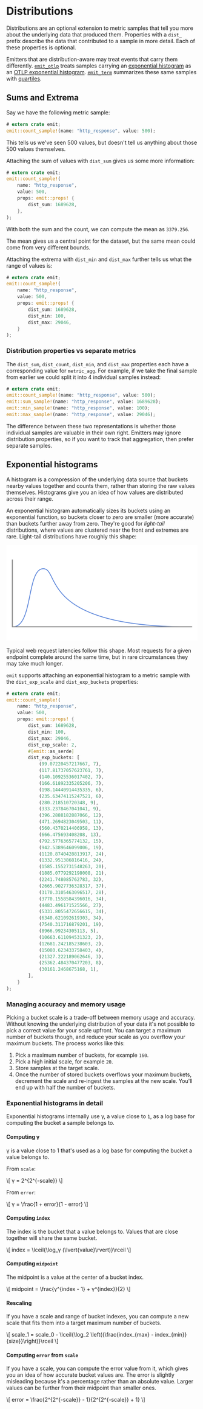 # Distributions

Distributions are an optional extension to metric samples that tell you more about the underlying data that produced them. Properties with a `dist_` prefix describe the data that contributed to a sample in more detail. Each of these properties is optional.

Emitters that are distribution-aware may treat events that carry them differently. [`emit_otlp`](../../emitting-events/otlp.md) treats samples carrying an [exponential histogram](#exponential-histograms) as an [OTLP exponential histogram](https://opentelemetry.io/docs/specs/otel/metrics/data-model/#exponentialhistogram). [`emit_term`](../../emitting-events/console.md) summarizes these same samples with [quartiles](https://en.wikipedia.org/wiki/Quartile).

## Sums and Extrema

Say we have the following metric sample:

```rust
# extern crate emit;
emit::count_sample!(name: "http_response", value: 500);
```

This tells us we've seen 500 values, but doesn't tell us anything about those 500 values themselves.

Attaching the sum of values with `dist_sum` gives us some more information:

```rust
# extern crate emit;
emit::count_sample!(
    name: "http_response",
    value: 500,
    props: emit::props! {
        dist_sum: 1689628,
    },
);
```

With both the sum and the count, we can compute the mean as `3379.256`.

The mean gives us a central point for the dataset, but the same mean could come from very different bounds.

Attaching the extrema with `dist_min` and `dist_max` further tells us what the range of values is:

```rust
# extern crate emit;
emit::count_sample!(
    name: "http_response",
    value: 500,
    props: emit::props! {
        dist_sum: 1689628,
        dist_min: 100,
        dist_max: 29046,
    }
);
```

### Distribution properties vs separate metrics

The `dist_sum`, `dist_count`, `dist_min`, and `dist_max` properties each have a corresponding value for `metric_agg`. For example, if we take the final sample from earlier we could split it into 4 individual samples instead:

```rust
# extern crate emit;
emit::count_sample!(name: "http_response", value: 500);
emit::sum_sample!(name: "http_response", value: 1689628);
emit::min_sample!(name: "http_response", value: 100);
emit::max_sample!(name: "http_response", value: 29046);
```

The difference between these two representations is whether those individual samples are valuable in their own right. Emitters may ignore distribution properties, so if you want to track that aggregation, then prefer separate samples.

## Exponential histograms

A histogram is a compression of the underlying data source that buckets nearby values together and counts them, rather than storing the raw values themselves. Histograms give you an idea of how values are distributed across their range.

An exponential histogram automatically sizes its buckets using an exponential function, so buckets closer to zero are smaller (more accurate) than buckets further away from zero. They're good for _light-tail_ distributions, where values are clustered near the front and extremes are rare. Light-tail distributions have roughly this shape:

![An example of an exponential distribution](../../asset/exp-dist.svg)

Typical web request latencies follow this shape. Most requests for a given endpoint complete around the same time, but in rare circumstances they may take much longer.

`emit` supports attaching an exponential histogram to a metric sample with the `dist_exp_scale` and `dist_exp_buckets` properties:

```rust
# extern crate emit;
emit::count_sample!(
    name: "http_response",
    value: 500,
    props: emit::props! {
        dist_sum: 1689628,
        dist_min: 100,
        dist_max: 29046,
        dist_exp_scale: 2,
        #[emit::as_serde]
        dist_exp_buckets: [
            (99.07220457217667, 7),
            (117.81737057623761, 7),
            (140.10925536017402, 7),
            (166.61892335205206, 7),
            (198.14440914435335, 6),
            (235.63474115247521, 6),
            (280.218510720348, 9),
            (333.2378467041041, 9),
            (396.2888182887066, 12),
            (471.2694823049503, 11),
            (560.4370214406958, 13),
            (666.475693408208, 13),
            (792.5776365774132, 15),
            (942.5389646099006, 19),
            (1120.8740428813917, 24),
            (1332.951386816416, 24),
            (1585.1552731548263, 20),
            (1885.0779292198008, 21),
            (2241.748085762783, 32),
            (2665.9027736328317, 37),
            (3170.3105463096517, 28),
            (3770.1558584396016, 34),
            (4483.496171525566, 27),
            (5331.8055472656615, 34),
            (6340.621092619303, 34),
            (7540.311716879201, 19),
            (8966.99234305113, 5),
            (10663.611094531323, 2),
            (12681.242185238603, 2),
            (15080.623433758403, 4),
            (21327.222189062646, 3),
            (25362.484370477203, 8),
            (30161.2468675168, 1),
        ],
    }
);
```

### Managing accuracy and memory usage

Picking a bucket scale is a trade-off between memory usage and accuracy. Without knowing the underlying distribution of your data it's not possible to pick a correct value for your scale upfront. You can target a maximum number of buckets though, and reduce your scale as you overflow your maximum buckets. The process works like this:

1. Pick a maximum number of buckets, for example `160`.
2. Pick a high initial scale, for example `20`.
3. Store samples at the target scale.
4. Once the number of stored buckets overflows your maximum buckets, decrement the scale and re-ingest the samples at the new scale. You'll end up with half the number of buckets.

### Exponential histograms in detail

Exponential histograms internally use γ, a value close to `1`, as a log base for computing the bucket a sample belongs to. 

#### Computing γ

γ is a value close to 1 that's used as a log base for computing the bucket a value belongs to.

From `scale`:

\\[ γ = 2^{2^{-scale}} \\]

From `error`:

\\[ γ = \frac{1 + error}{1 - error} \\]

#### Computing `index`

The index is the bucket that a value belongs to. Values that are close together will share the same bucket.

\\[ index = \lceil{\log_γ (\lvert{value}\rvert)}\rceil \\]

#### Computing `midpoint`

The midpoint is a value at the center of a bucket index.

\\[ midpoint = \frac{γ^{index - 1} + γ^{index}}{2} \\]

#### Rescaling

If you have a scale and range of bucket indexes, you can compute a new scale that fits them into a target maximum number of buckets.

\\[ scale_1 = scale_0 - \lceil{\log_2 \left({\frac{index_{max} - index_{min}}{size}}\right)}\rceil \\]

#### Computing `error` from `scale`

If you have a scale, you can compute the error value from it, which gives you an idea of how accurate bucket values are. The error is slightly misleading because it's a percentage rather than an absolute value. Larger values can be further from their midpoint than smaller ones.

\\[ error = \frac{2^{2^{-scale}} - 1}{2^{2^{-scale}} + 1} \\]
